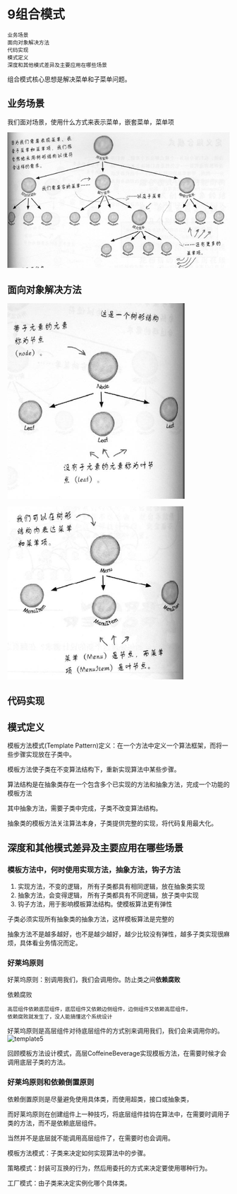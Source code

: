 # 9组合模式

    业务场景
    面向对象解决方法
    代码实现
    模式定义
    深度和其他模式差异及主要应用在哪些场景

组合模式核心思想是解决菜单和子菜单问题。

## 业务场景

我们面对场景，使用什么方式来表示菜单，嵌套菜单，菜单项

![composite0](composite0.png)

## 面向对象解决方法


![composite1](composite1.png)

![composite2](composite2.png)


## 代码实现


## 模式定义

模板方法模式(Template Pattern)定义：在一个方法中定义一个算法框架，而将一些步骤实现放在子类中。

模板方法使子类在不变算法结构下，重新实现算法中某些步骤。

算法结构是在抽象类存在一个包含多个已实现的方法和抽象方法，完成一个功能的模板方法

其中抽象方法，需要子类中完成，子类不改变算法结构。

抽象类的模板方法关注算法本身，子类提供完整的实现，将代码复用最大化。

## 深度和其他模式差异及主要应用在哪些场景

### 模板方法中，何时使用实现方法，抽象方法，钩子方法

1. 实现方法，不变的逻辑， 所有子类都具有相同逻辑，放在抽象类实现
2. 抽象方法，会变得逻辑， 所有子类都具有不同逻辑，放子类中实现
3. 钩子方法，用于影响模板算法结构。使模板算法更有弹性

子类必须实现所有抽象类的抽象方法，这样模板算法是完整的

抽象方法不是越多越好，也不是越少越好，越少比较没有弹性，越多子类实现很麻烦，具体看业务情况而定。

### 好莱坞原则
好莱坞原则：别调用我们，我们会调用你。防止类之间**依赖腐败**

依赖腐败
```
高层组件依赖底层组件，底层组件又依赖边侧组件，边侧组件又依赖高层组件，
依赖腐败就发生了，没人能搞懂这个系统设计
```
好莱坞原则是高层组件对待底层组件的方式别来调用我们，我们会来调用你的。
![template5](template5.png)

回顾模板方法设计模式，高层CoffeineBeverage实现模板方法，在需要时候才会调用底层子类的方法。

### 好莱坞原则和依赖倒置原则

依赖倒置原则是尽量避免使用具体类，而使用超类，接口或抽象类，

而好莱坞原则在创建组件上一种技巧，将底层组件挂钩在算法中，在需要时调用子类的方法，而不是依赖底层组件。

当然并不是底层就不能调用高层组件了，在需要时也会调用。

模板方法模式：子类来决定如何实现算法中的步骤。

策略模式：封装可互换的行为，然后用委托的方式来决定要使用哪种行为。

工厂模式：由子类来决定实例化哪个具体类。
